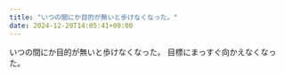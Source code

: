 ```yaml
---
title: "いつの間にか目的が無いと歩けなくなった。"
date: 2024-12-20T14:05:41+09:00
---
```

いつの間にか目的が無いと歩けなくなった。
目標にまっすぐ向かえなくなった。
